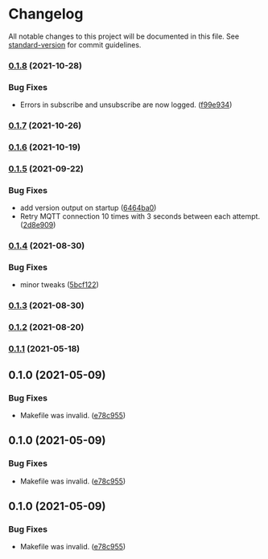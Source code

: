 # Changelog

All notable changes to this project will be documented in this file. See [standard-version](https://github.com/conventional-changelog/standard-version) for commit guidelines.

### [0.1.8](https://github.com/Celerway/metamorphosis/compare/v0.1.7...v0.1.8) (2021-10-28)


### Bug Fixes

* Errors in subscribe and unsubscribe are now logged. ([f99e934](https://github.com/Celerway/metamorphosis/commit/f99e9340f364424142afad36def2b066704a474d))

### [0.1.7](https://github.com/Celerway/metamorphosis/compare/v0.1.6...v0.1.7) (2021-10-26)

### [0.1.6](https://github.com/Celerway/metamorphosis/compare/v0.1.5...v0.1.6) (2021-10-19)

### [0.1.5](https://github.com/Celerway/metamorphosis/compare/v0.1.4...v0.1.5) (2021-09-22)


### Bug Fixes

* add version output on startup ([6464ba0](https://github.com/Celerway/metamorphosis/commit/6464ba020015496d689681ad0d5b6261418e242a))
* Retry MQTT connection 10 times with 3 seconds between each attempt. ([2d8e909](https://github.com/Celerway/metamorphosis/commit/2d8e909463cac1aa630e88fc76f49e8d3aa5f52e))

### [0.1.4](https://github.com/Celerway/metamorphosis/compare/v0.1.3...v0.1.4) (2021-08-30)


### Bug Fixes

* minor tweaks ([5bcf122](https://github.com/Celerway/metamorphosis/commit/5bcf122c5663f0a35d89a6b6886b2ac523659e47))

### [0.1.3](https://github.com/Celerway/metamorphosis/compare/v0.1.2...v0.1.3) (2021-08-30)

### [0.1.2](https://github.com/Celerway/metamorphosis/compare/v0.1.1...v0.1.2) (2021-08-20)

### [0.1.1](https://github.com/Celerway/metamorphosis/compare/v0.1.0...v0.1.1) (2021-05-18)

## 0.1.0 (2021-05-09)


### Bug Fixes

* Makefile was invalid. ([e78c955](https://github.com/Celerway/metamorphosis/commit/e78c95534fcded744c89d86fcb747ff46b34e64b))

## 0.1.0 (2021-05-09)


### Bug Fixes

* Makefile was invalid. ([e78c955](https://github.com/Celerway/metamorphosis/commit/e78c95534fcded744c89d86fcb747ff46b34e64b))

## 0.1.0 (2021-05-09)


### Bug Fixes

* Makefile was invalid. ([e78c955](https://github.com/Celerway/metamorphosis/commit/e78c95534fcded744c89d86fcb747ff46b34e64b))
